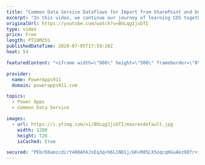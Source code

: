 ```yaml
---
title: "Common Data Service Dataflows for Import from SharePoint and bulk Edit with Excel"
excerpt: "In this video, we continue our journey of learning CDS together. To make learning easier I think importing data from somewhere you know, like SharePoint or SQL is the way to go. So I show you how to do so with Dataflows. Then because data always needs cleaned up we talk about the Excel add in that allows"
originalUrl: https://youtube.com/watch?v=BhLqg1jsbTI
type: video
price: Free
length: PT28M25S
publishedDateTime: 2020-07-05T17:59:26Z
heat: 54

featuredContent: "<iframe width=\"800\" height=\"500\" frameborder=\"0\" src=\"https://www.youtube.com/embed/BhLqg1jsbTI\" allow=\"accelerometer; autoplay; encrypted-media; gyroscope; picture-in-picture\" allowfullscreen></iframe>"

provider:
  name: PowerApps911
  domain: powerapps911.com

topics:
  - Power Apps
  - Common Data Service

images:
  - url: https://i.ytimg.com/vi/BhLqg1jsbTI/maxresdefault.jpg
    width: 1280
    height: 720
    isCached: true

secured: "PEbrD8amzcdirY4H8AhkJsEq3q+h6LCND1j/GKvR05LX5oqcqKGuAkzO8fr+igDHj2Grv5nyxurVsSGBUZWTKvnfeF9AbZmd1iQcSuCIg1ujX/bodGZol+ZFmTrAW509+ZMq6Yl3VzeRkg//RTbxCUGCRIoDO03wS+7UV7yQ0UM1qU8/+d5PTGpbciA/N/Yj3IaghlPgzd74HdxcjZkT755MEpde51dKKAKyNM0r+TaIFtGI5o10//1iu1vNBiq/JZu1HKjHX7zHE7vVJAvvOz0MkLh1BZKqD9RFrXhWt/8rUzVFAPeyGqnWcmQjls8Ix+Spw0wcQKMxRBCVuRemAK89zElISsGPghrnJk3Te7qcCtEaAHWx8eYgBEL6brRD5Co4PPPg2L+uGde8j9zswnVtAP+yu4zQyCuh3LW5g4k=;iz9/hCoRT4WFiQPHOkP2lA=="
---
```


